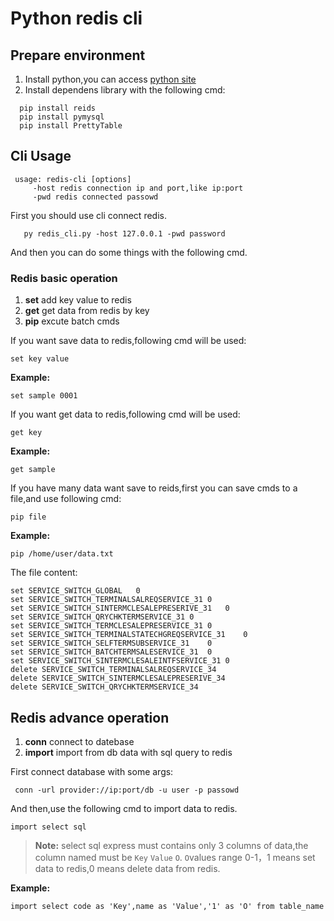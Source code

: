 # Python redis cli


## Prepare environment
1. Install python,you can access [python site](https://www.python.org/)
2. Install dependens library with the following cmd:
```
  pip install reids
  pip install pymysql
  pip install PrettyTable
```
## Cli Usage
```
 usage: redis-cli [options]
	 -host redis connection ip and port,like ip:port
	 -pwd redis connected passowd
```
First you should use cli connect redis.
```shell
   py redis_cli.py -host 127.0.0.1 -pwd password
```
And then you can do some things with the following cmd.
### Redis basic operation
 1.	**set**  add key value to redis
 2. **get**  get data from redis by key
 3. **pip**  excute batch cmds

 If you want save data to redis,following cmd will be used:
 ```shell
 set key value
 ```
**Example:**
 ```
set sample 0001
 ```


 If you want get data to redis,following cmd will be used:
```shell
get key
```
**Example:**
```shell
get sample
```

If you have many data want save to reids,first you can save cmds to a file,and use following cmd:
```shell
pip file
```
**Example:**
```shell
pip /home/user/data.txt
```
The file content:
```shell
set SERVICE_SWITCH_GLOBAL	0
set SERVICE_SWITCH_TERMINALSALREQSERVICE_31	0
set SERVICE_SWITCH_SINTERMCLESALEPRESERIVE_31	0
set SERVICE_SWITCH_QRYCHKTERMSERVICE_31	0
set SERVICE_SWITCH_TERMCLESALEPRESERVICE_31	0
set SERVICE_SWITCH_TERMINALSTATECHGREQSERVICE_31	0
set SERVICE_SWITCH_SELFTERMSUBSERVICE_31	0
set SERVICE_SWITCH_BATCHTERMSALESERVICE_31	0
set SERVICE_SWITCH_SINTERMCLESALEINTFSERVICE_31	0
delete SERVICE_SWITCH_TERMINALSALREQSERVICE_34
delete SERVICE_SWITCH_SINTERMCLESALEPRESERIVE_34
delete SERVICE_SWITCH_QRYCHKTERMSERVICE_34
```

## Redis advance operation
 
 1. **conn**  connect to datebase
 2. **import** import from db data with sql query to redis

First connect database with some args:
```shell
 conn -url provider://ip:port/db -u user -p passowd
```

And then,use the following cmd to import data to redis.
```shell
import select sql
```
>**Note:** select sql express must contains only 3 columns of data,the column named must be `Key` `Value` `O`.
`O`values range 0-1，1 means set data to redis,0 means delete data from redis.

**Example:**
```shell
import select code as 'Key',name as 'Value','1' as 'O' from table_name
```







